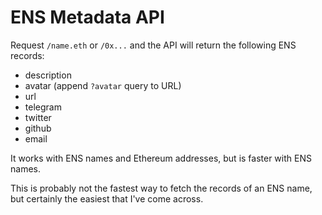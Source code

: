 # ENS Metadata API

Request `/name.eth` or `/0x...` and the API will return the following ENS records:
- description
- avatar (append `?avatar` query to URL)
- url
- telegram
- twitter
- github
- email

It works with ENS names and Ethereum addresses, but is faster with ENS names.

This is probably not the fastest way to fetch the records of an ENS name, but certainly the easiest that I've come across.
